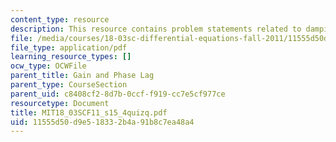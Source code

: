 ```yaml
---
content_type: resource
description: This resource contains problem statements related to damping and amplitude.
file: /media/courses/18-03sc-differential-equations-fall-2011/11555d50d9e518332b4a91b8c7ea48a4_MIT18_03SCF11_s15_4quizq.pdf
file_type: application/pdf
learning_resource_types: []
ocw_type: OCWFile
parent_title: Gain and Phase Lag
parent_type: CourseSection
parent_uid: c8408cf2-8d7b-0ccf-f919-cc7e5cf977ce
resourcetype: Document
title: MIT18_03SCF11_s15_4quizq.pdf
uid: 11555d50-d9e5-1833-2b4a-91b8c7ea48a4
---
```

